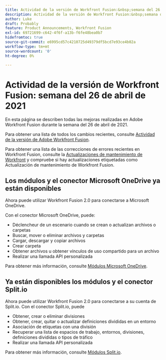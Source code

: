 ```yaml
---
title: Actividad de la versión de Workfront Fusion:&nbsp;semana del 26 de abril de 2021
description: Actividad de la versión de Workfront Fusion:&nbsp;semana del 26 de abril de 2021
author: Luke
draft: Probably
feature: Product Announcements, Workfront Fusion
exl-id: 69721699-c642-4f6f-a13b-f6fe48bea0b7
hidefromtoc: true
source-git-commit: e6995cd57c4210725d49379df5bcd7e93ce4b02a
workflow-type: tm+mt
source-wordcount: '0'
ht-degree: 0%

---
```


# Actividad de la versión de Workfront Fusion: semana del 26 de abril de 2021

En esta página se describen todas las mejoras realizadas en Adobe Workfront Fusion durante la semana del 26 de abril de 2021.

Para obtener una lista de todos los cambios recientes, consulte [Actividad de la versión de Adobe Workfront Fusion](../../../product-announcements/product-releases/fusion-release-activity/fusion-release-activity.md).

Para obtener una lista de las correcciones de errores recientes en Workfront Fusion, consulte la [Actualizaciones de mantenimiento de Workfront](https://experienceleague.adobe.com/docs/workfront-known-issues/releases/current-updates.html) y compruebe si hay actualizaciones etiquetadas como Actualización de mantenimiento de Workfront Fusion.

## Los módulos y el conector Microsoft OneDrive ya están disponibles

Ahora puede utilizar Workfront Fusion 2.0 para conectarse a Microsoft OneDrive.

Con el conector Microsoft OneDrive, puede:

* Déclencheur de un escenario cuando se crean o actualizan archivos o carpetas
* Buscar, mover o eliminar archivos y carpetas
* Cargar, descargar y copiar archivos
* Crear carpeta
* Obtener archivos u obtener vínculos de uso compartido para un archivo
* Realizar una llamada API personalizada

Para obtener más información, consulte [Módulos Microsoft OneDrive](../../../workfront-fusion/apps-and-their-modules/microsoft-onedrive-modules.md).

## Ya están disponibles los módulos y el conector Split.io

Ahora puede utilizar Workfront Fusion 2.0 para conectarse a su cuenta de Split.io. Con el conector Split.io, puede

* Obtener, crear o eliminar divisiones
* Obtener, crear, quitar o actualizar definiciones divididas en un entorno
* Asociación de etiquetas con una división
* Recuperar una lista de espacios de trabajo, entornos, divisiones, definiciones divididas o tipos de tráfico
* Realizar una llamada API personalizada

Para obtener más información, consulte [Módulos Split.io](../../../workfront-fusion/apps-and-their-modules/split-io-modules.md).
